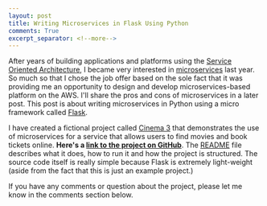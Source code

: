 ```yaml
---
layout: post
title: Writing Microservices in Flask Using Python
comments: True
excerpt_separator: <!--more-->
---
```


After years of building applications and platforms using the [Service Oriented Architecture](https://en.wikipedia.org/wiki/Service-oriented_architecture), I became very interested in [microservices](http://martinfowler.com/articles/microservices.html) last year. So much so that I chose the job offer based on the sole fact that it was providing me an opportunity to design and develop microservices-based platform on the AWS. I'll share the pros and cons of microservices in a later post. This post is about writing microservices in Python using a micro framework called [Flask](http://flask.pocoo.org/).

<!--more-->

I have created a fictional project called [Cinema 3](https://github.com/umermansoor/microservices) that demonstrates the use of microservices for a service that allows users to find movies and book tickets online. **Here's a [link to the project on GitHub](https://github.com/umermansoor/microservices)**. The [README](https://github.com/umermansoor/microservices/blob/master/README.md) file describes what it does, how to run it and how the project is structured. The source code itself is really simple because Flask is extremely light-weight (aside from the fact that this is just an example project.)

If you have any comments or question about the project, please let me know in the comments section below.

